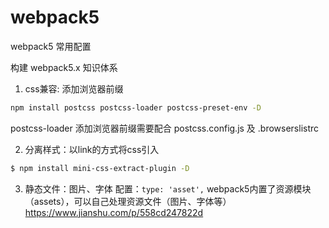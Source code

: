 # webpack5
webpack5 常用配置

构建 webpack5.x 知识体系

1. css兼容: 添加浏览器前缀
```bash
npm install postcss postcss-loader postcss-preset-env -D
```
postcss-loader 添加浏览器前缀需要配合 postcss.config.js 及 .browserslistrc

2. 分离样式：以link的方式将css引入
```bash
$ npm install mini-css-extract-plugin -D
```
3. 静态文件：图片、字体
 配置：`type: 'asset',`
 webpack5内置了资源模块（assets），可以自己处理资源文件（图片、字体等） https://www.jianshu.com/p/558cd247822d


